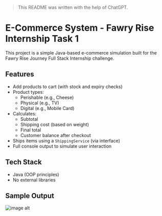 > This README was written with the help of ChatGPT.

# E-Commerce System - Fawry Rise Internship Task 1

This project is a simple Java-based e-commerce simulation built for the Fawry Rise Journey Full Stack Internship challenge.

## Features
- Add products to cart (with stock and expiry checks)
- Product types:
  - Perishable (e.g., Cheese)
  - Physical (e.g., TV)
  - Digital (e.g., Mobile Card)
- Calculates:
  - Subtotal
  - Shipping cost (based on weight)
  - Final total
  - Customer balance after checkout
- Ships items using a `ShippingService` (via interface)
- Full console output to simulate user interaction

## Tech Stack
- Java (OOP principles)
- No external libraries

## Sample Output
![image alt](https://github.com/shalan2004/FawryAssessment1/blob/main/Sample_1.png?raw=true)
